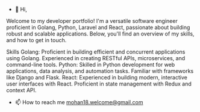 - 👋 Hi,
  
Welcome to my developer portfolio! I'm a versatile software engineer proficient in Golang, Python, Laravel and React, passionate about building robust and scalable applications. Below, you'll find an overview of my skills, and how to get in touch.

Skills
Golang: Proficient in building efficient and concurrent applications using Golang. Experienced in creating RESTful APIs, microservices, and command-line tools.
Python: Skilled in Python development for web applications, data analysis, and automation tasks. Familiar with frameworks like Django and Flask.
React: Experienced in building modern, interactive user interfaces with React. Proficient in state management with Redux and context API.


- 📫 How to reach me mohan18.welcome@gmail.com

<!---
mohan2020coder/mohan2020coder is a ✨ special ✨ repository because its `README.md` (this file) appears on your GitHub profile.
You can click the Preview link to take a look at your changes.
--->


